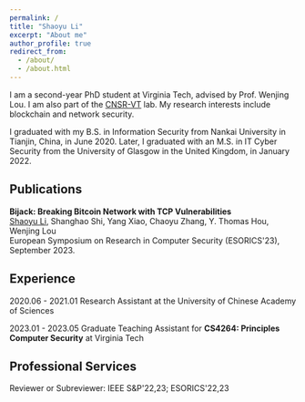 ```yaml
---
permalink: /
title: "Shaoyu Li"
excerpt: "About me"
author_profile: true
redirect_from: 
  - /about/
  - /about.html
---
```



I am a second-year PhD student at Virginia Tech, advised by Prof. Wenjing Lou. I am also part of the [CNSR-VT](https://www.cnsr.ictas.vt.edu/) lab. My research interests include blockchain and network security.


I graduated with my B.S. in Information Security from Nankai University in Tianjin, China, in June 2020. Later, I graduated with an M.S. in IT Cyber Security from the University of Glasgow in the United Kingdom, in January 2022.

Publications
------
**Bijack: Breaking Bitcoin Network with TCP Vulnerabilities**  
<u>Shaoyu Li</u>, Shanghao Shi, Yang Xiao, Chaoyu Zhang, Y. Thomas Hou, Wenjing Lou   
European Symposium on Research in Computer Security (ESORICS'23), September 2023.

Experience
------
2020.06 - 2021.01 Research Assistant at the University of Chinese Academy of Sciences

2023.01 - 2023.05 Graduate Teaching Assistant for **CS4264: Principles Computer Security** at Virginia Tech


Professional Services
------
Reviewer or Subreviewer: IEEE S&P'22,23; ESORICS'22,23 
